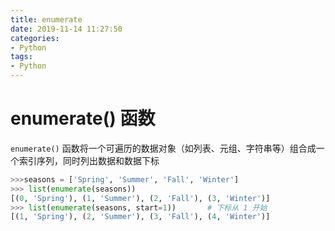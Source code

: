 ```yaml
---
title: enumerate
date: 2019-11-14 11:27:50
categories:
- Python
tags:
- Python
---
```


# enumerate() 函数

`enumerate()` 函数将一个可遍历的数据对象（如列表、元组、字符串等）组合成一个索引序列，同时列出数据和数据下标

```python
>>>seasons = ['Spring', 'Summer', 'Fall', 'Winter']
>>> list(enumerate(seasons))
[(0, 'Spring'), (1, 'Summer'), (2, 'Fall'), (3, 'Winter')]
>>> list(enumerate(seasons, start=1))       # 下标从 1 开始
[(1, 'Spring'), (2, 'Summer'), (3, 'Fall'), (4, 'Winter')]
```